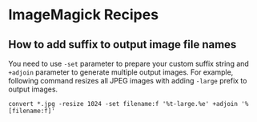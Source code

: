 ImageMagick Recipes
========================

## How to add suffix to output image file names

You need to use `-set` parameter to prepare your custom suffix string and 	`+adjoin` parameter to generate multiple output images.
For example, following command resizes all JPEG images with adding `-large` prefix to output images.

```shell
convert *.jpg -resize 1024 -set filename:f '%t-large.%e' +adjoin '%[filename:f]'
```

